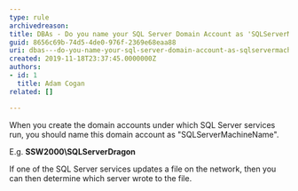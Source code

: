 ```yaml
---
type: rule
archivedreason: 
title: ​DBAs - Do you name your SQL Server Domain Account as 'SQLServerMachineName' so it is easily identified when performing network operations?
guid: 8656c69b-74d5-4de0-976f-2369e68eaa88
uri: dbas---do-you-name-your-sql-server-domain-account-as-sqlservermachinename-so-it-is-easily-identified-when-performing-network-operations
created: 2019-11-18T23:37:45.0000000Z
authors:
- id: 1
  title: Adam Cogan
related: []

---
```



<p class="ssw15-rteElement-P">When you create the domain accounts under which SQL Server services run, you should name this domain account as &quot;SQLServerMachineName&quot;.&#160;</p><p class="ssw15-rteElement-P">E.g. <b>SSW2000\SQLServerDragon</b><br></p><p class="ssw15-rteElement-P">If one of the SQL Server services updates a file on the network, then you can then determine which server wrote to the file.​<br></p>
<br><excerpt class='endintro'></excerpt><br>



